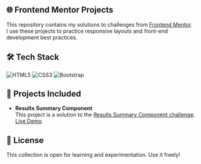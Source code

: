 ## 🌐 Frontend Mentor Projects

This repository contains my solutions to challenges from [Frontend Mentor](https://www.frontendmentor.io/).  
I use these projects to practice responsive layouts and front-end development best practices.

## 🛠️ Tech Stack

![HTML5](https://img.shields.io/badge/-HTML5-E34F26?logo=html5&logoColor=white&logoWidth=30)
![CSS3](https://img.shields.io/badge/-CSS3-1572B6?logo=css3&logoColor=white&logoWidth=30)
![Bootstrap](https://img.shields.io/badge/Bootstrap-7952B3?style=flat&logo=bootstrap&logoColor=white)

## 🚀 Projects Included

- **Results Summary Component**  
  This project is a solution to the [Results Summary Component challenge](https://www.frontendmentor.io/challenges/results-summary-component-CE_K6s0maV).  
  [Live Demo](https://codepen.io/Work-Reinis/pen/GgpWWzo)

<!-- 
## Usage

```bash
# Clone the repo
git clone https://github.com/WorkReinis/frontend-mentor-projects.git
cd frontend-mentor-projects

# Navigate to the specific project folder
cd frontend-mentor-projects/results-summary-component

# Open index.html in your browser
open index.html
```
 -->

## 📜 License

This collection is open for learning and experimentation. Use it freely!